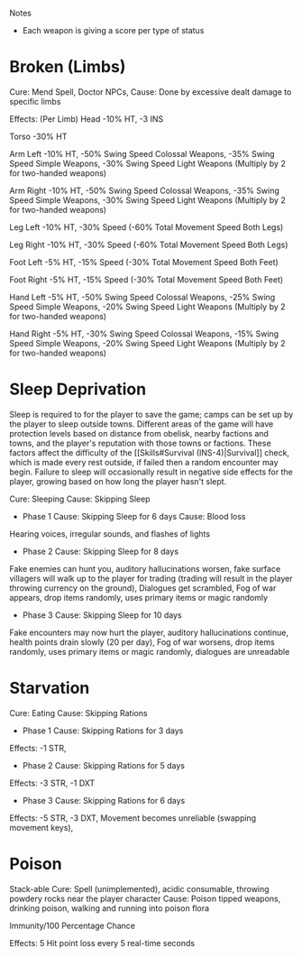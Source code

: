 Notes
- Each weapon is giving a score per type of status

# Broken (Limbs)
Cure: Mend Spell, Doctor NPCs, 
Cause: Done by excessive dealt damage to specific limbs 

Effects: (Per Limb)
Head -10% HT, -3 INS

Torso -30% HT

Arm Left -10% HT, -50% Swing Speed Colossal Weapons, -35% Swing Speed Simple Weapons, -30% Swing Speed Light Weapons (Multiply by 2 for two-handed weapons) 

Arm Right -10% HT, -50% Swing Speed Colossal Weapons, -35% Swing Speed Simple Weapons, -30% Swing Speed Light Weapons (Multiply by 2 for two-handed weapons) 

Leg Left -10% HT, -30% Speed (-60% Total Movement Speed Both Legs)

Leg Right -10% HT, -30% Speed (-60% Total Movement Speed Both Legs)

Foot Left -5% HT,  -15% Speed (-30% Total Movement Speed Both Feet)

Foot Right -5% HT, -15% Speed (-30% Total Movement Speed Both Feet)

Hand Left -5% HT, -50% Swing Speed Colossal Weapons, -25% Swing Speed 
Simple Weapons, -20% Swing Speed Light Weapons (Multiply by 2 for two-handed weapons) 

Hand Right -5% HT, -30% Swing Speed Colossal Weapons, -15% Swing Speed Simple Weapons, -20% Swing Speed Light Weapons (Multiply by 2 for two-handed weapons)

# Sleep Deprivation
Sleep is required to for the player to save the game; camps can be set up by the player to sleep outside towns. Different areas of the game will have protection levels based on distance from obelisk, nearby factions and towns, and the player's reputation with those towns or factions. These factors affect the difficulty of the [[Skills#Survival (INS-4)|Survival]] check, which is made every rest outside, if failed then a random encounter may begin. Failure to sleep will occasionally result in negative side effects for the player, growing based on how long the player hasn't slept.

Cure: Sleeping
Cause: Skipping Sleep

- Phase 1
Cause: Skipping Sleep for 6 days
Cause: Blood loss

Hearing voices, irregular sounds, and flashes of lights

- Phase 2
Cause: Skipping Sleep for 8 days

Fake enemies can hunt you, auditory hallucinations worsen, fake surface villagers will walk up to the player for trading (trading will result in the player throwing currency on the ground), Dialogues get scrambled, Fog of war appears, drop items randomly, uses primary items or magic randomly

- Phase 3
Cause: Skipping Sleep for 10 days

Fake encounters may now hurt the player, auditory hallucinations continue, health points drain slowly (20 per day), Fog of war worsens, drop items randomly, uses primary items or magic randomly, dialogues are unreadable

# Starvation
Cure: Eating
Cause: Skipping Rations

- Phase 1
Cause: Skipping Rations for 3 days

Effects: -1 STR, 

- Phase 2
Cause: Skipping Rations for 5 days

Effects: -3 STR, -1 DXT

- Phase 3
Cause: Skipping Rations for 6 days

Effects: -5 STR, -3 DXT, Movement becomes unreliable (swapping movement keys),

# Poison
Stack-able
Cure: Spell (unimplemented), acidic consumable, throwing powdery rocks near the player character
Cause: Poison tipped weapons, drinking poison, walking and running into poison flora

Immunity/100 Percentage Chance

Effects: 5 Hit point loss every 5 real-time seconds
